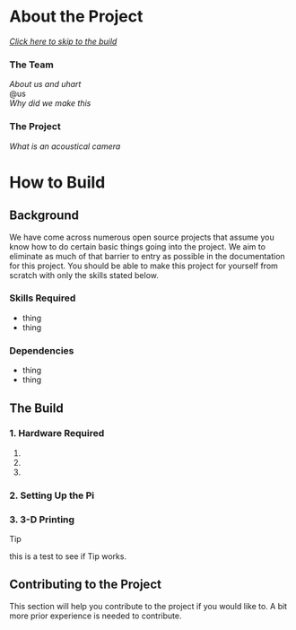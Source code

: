 # About the Project
[*Click here to skip to the build*](#the-build)

### The Team
*About us and uhart*  
@us  
*Why did we make this*

### The Project
*What is an acoustical camera*

# How to Build

## Background
We have come across numerous open source projects that assume you know how to do certain basic things going into the project. We aim to eliminate as much of that barrier to entry as possible in the documentation for this project. You should be able to make this project for yourself from scratch with only the skills stated below.

### Skills Required
- thing
- thing

### Dependencies
- thing
- thing

## The Build
### 1. Hardware Required
1. 
2. 
3. 

### 2. Setting Up the Pi

### 3. 3-D Printing

> [!TIP]
> this is a test to see if Tip works.

## Contributing to the Project
This section will help you contribute to the project if you would like to. A bit more prior experience is needed to contribute.
